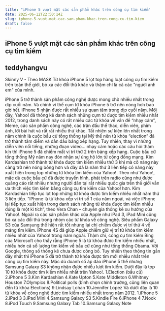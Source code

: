 ```yaml
---
title: "iPhone 5 vượt mặt các sản phẩm khác trên công cụ tìm kiếm"
date: 2025-06-12T22:50:14Z
slug: iphone-5-vuot-mat-cac-san-pham-khac-tren-cong-cu-tim-kiem
draft: false
---
```


## iPhone 5 vượt mặt các sản phẩm khác trên công cụ tìm kiếm

## teddyhangvu

Skinny V - Theo MASK
Từ khóa iPhone 5 lọt top hàng loạt công cụ tìm kiếm trên toàn thế giới, bỏ xa các đối thủ khác và thậm chí là cả các "người anh em" của mình.

iPhone 5 trở thành sản phẩm công nghệ được mong chờ nhiều nhất trong dịp cuối năm. Và chính vì thế cụm từ khóa iPhone 5 trở nên nóng hơn bao giờ hết.
 iPhone 5 nhận được rất nhiều sự quan tâm trong dịp cuối năm.
Mới đây, Yahoo! đã thống kê danh sách những cụm từ được tìm kiếm nhiều nhất 2012, trong danh sách này có rất nhiều các từ khóa về vấn đề “nhạy cảm”, Meme, các sản phẩm công nghệ, các trận đấu thể thao, diễn viên, phim ảnh, lời bài hát và rất rất nhiều thứ khác.
Tất nhiên sự kiện lớn nhất trong năm chính là cuộc bầu cử tổng thống tại Mỹ thế nên từ khóa “election” đã trở thành tâm điểm và dẫn đầu bảng xếp hạng. Tuy nhiên, thay vì những diễn viên nổi tiếng, những đoạn video... nhạy cảm hoặc các câu hỏi thầm kín thì iPhone 5 đã chiếm mất vị trí thứ 2 trên bảng xếp hạng.
 Cuộc bầu cử tổng thống Mỹ năm nay đón nhận sự ủng hộ lớn từ cộng đồng mạng.
Kim Kardashian trở thành từ khóa được tìm kiếm nhiều thứ 3 khi mà cô nàng này càng trở nên nóng bỏng hơn và đây đã là năm thứ 3 liên tiếp cô nàng này xuất hiện trong top những từ khóa tìm kiếm của Yahoo!. Theo như Yahoo!, mặc dù cuộc bầu cử đã được truyền hình, phát trên radio cũng như được quảng cáo rất nhiều nhưng người dân tại rất nhiều quốc gia trên thế giới vẫn ưa thích việc tìm kiếm bằng công cụ tìm kiếm của Yahoo! hơn.
 Kim Kardashian tiếp tục lọt top những từ khóa được tìm kiếm nhiều nhất năm thứ 3 liên tiếp.
“iPhone là từ khóa xếp vị trí số 1 của năm ngoái, và việc iPhone lại tiếp tục xuất hiện trong danh sách những từ khóa được tìm kiếm nhiều đúng là một kì tích”, theo Vera Chan – chuyên gia thống kê xu hướng của Yahoo!. Ngoài ra các sản phẩm khác của Apple như iPad 3, iPad Mini cũng bỏ xa các đối thủ trong nhóm các từ khóa về công nghệ. Siêu phẩm Galaxy S3 của Samsung thể hiện rất tốt nhưng lại chỉ chiếm được vị trí thứ 4 về mảng tìm kiếm.
 iPhone 4S đã giúp Apple chiếm giữ vị trí từ khóa tìm kiếm nhiều nhất của Yahoo! trong năm ngoái.
Thậm chí, công cụ tìm kiếm Bing của Microsoft cho thấy rằng iPhone 5 là từ khóa được tìm kiếm nhiều nhất, nhiều hơn cả số lượng tìm kiếm về bầu cử cũng như tổng thống Obama. Với Google, thông số thống kê chưa được công bố. Tuy nhiên theo thông tin gần đây nhất thì iPhone 5 đã trở thành từ khóa được tìm mới nhiều nhất trên công cụ tìm kiếm này.
 Mặc dù doanh số áp đảo iPhone 5 thế nhưng Samsung Galaxy S3 không nhận được nhiều lượt tìm kiếm.
Dưới đây là top 10 từ khóa được tìm kiếm nhiều nhất trên Yahoo!.
1.Election (bầu cử)
2.iPhone 5
3.Kim Kardashian
4.Kate Upton
5.Kate Middleton
6.Whitney Houston
7.Olympics
8.Political polls (bình chọn chính trường, cũng liên quan đến từ khóa Elections)
9.Lindsay Lohan
10.Jennifer Lopez
Và dưới đây là 10 từ khóa về công nghệ được tìm kiếm nhiều nhất trong năm 2012.
1.iPhone 5
2.iPad 3
3.iPad Mini
4.Samsung Galaxy S3
5.Kindle Fire
6.iPhone 4
7.Nook
8.iPod Touch
9.Samsung Galaxy Tab
10.Samsung Galaxy Note